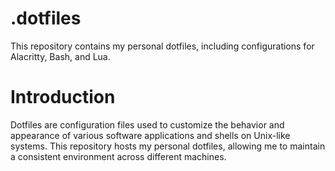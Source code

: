 # .dotfiles
This repository contains my personal dotfiles, including configurations for Alacritty, Bash, and Lua.

# Introduction
Dotfiles are configuration files used to customize the behavior and appearance of various software applications and shells on Unix-like systems. This repository hosts my personal dotfiles, allowing me to maintain a consistent environment across different machines.
